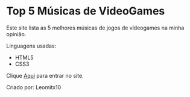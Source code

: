 # Top 5 Músicas de VideoGames

  Este site lista as 5 melhores músicas de jogos de vídeogames na minha opinião.
  
  Linguagens usadas:
 - HTML5
 - CSS3
  
  Clique <a href="https://leomitx10.github.io/Top-5-musicas-de-videogames/" target="_blank">Aqui</a> para entrar no site.
  
  Criado por: Leomitx10<br>
